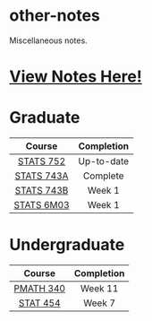 # other-notes

Miscellaneous notes.

# [View Notes Here!](https://hextical.github.io/other-notes/)

# Graduate

|                      Course                       | Completion |
| :-----------------------------------------------: | :--------: |
|  [STATS 752](Graduate/STATS%20752/stats752.pdf)   | Up-to-date |
| [STATS 743A](Graduate/STATS%20743A/stats743.pdf)  |  Complete  |
| [STATS 743B](Graduate/STATS%20743B/stats743.pdf)  |   Week 1   |
| [STATS 6M03](Graduate/STATS%206M03/stats6m03.pdf) |   Week 1   |

# Undergraduate

|                       Course                        | Completion |
| :-------------------------------------------------: | :--------: |
| [PMATH 340](Undergraduate/PMATH%20340/pmath340.pdf) |  Week 11   |
|  [STAT 454](Undergraduate/STAT%20454/stat454.pdf)   |   Week 7   |

